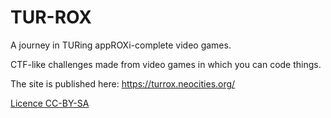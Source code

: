 # TUR-ROX

A journey in TURing appROXi-complete video games.

CTF-like challenges made from video games in which you can code things.

The site is published here: https://turrox.neocities.org/

[Licence CC-BY-SA](https://creativecommons.org/licenses/by-sa/4.0/)


